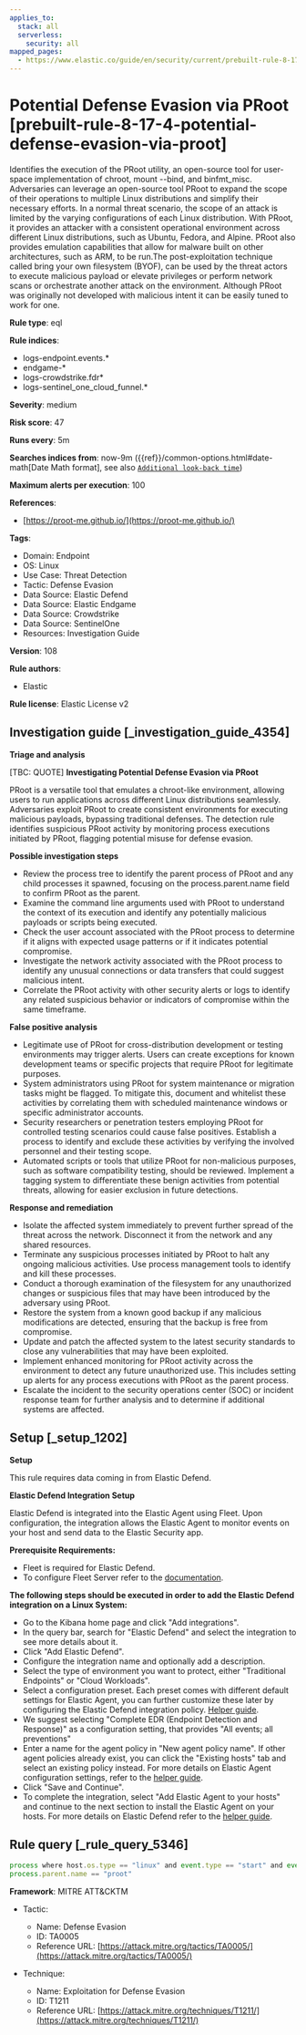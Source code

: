 ```yaml
---
applies_to:
  stack: all
  serverless:
    security: all
mapped_pages:
  - https://www.elastic.co/guide/en/security/current/prebuilt-rule-8-17-4-potential-defense-evasion-via-proot.html
---
```


# Potential Defense Evasion via PRoot [prebuilt-rule-8-17-4-potential-defense-evasion-via-proot]

Identifies the execution of the PRoot utility, an open-source tool for user-space implementation of chroot, mount --bind, and binfmt_misc. Adversaries can leverage an open-source tool PRoot to expand the scope of their operations to multiple Linux distributions and simplify their necessary efforts. In a normal threat scenario, the scope of an attack is limited by the varying configurations of each Linux distribution. With PRoot, it provides an attacker with a consistent operational environment across different Linux distributions, such as Ubuntu, Fedora, and Alpine. PRoot also provides emulation capabilities that allow for malware built on other architectures, such as ARM, to be run.The post-exploitation technique called bring your own filesystem (BYOF), can be used by the threat actors to execute malicious payload or elevate privileges or perform network scans or orchestrate another attack on the environment. Although PRoot was originally not developed with malicious intent it can be easily tuned to work for one.

**Rule type**: eql

**Rule indices**:

* logs-endpoint.events.*
* endgame-*
* logs-crowdstrike.fdr*
* logs-sentinel_one_cloud_funnel.*

**Severity**: medium

**Risk score**: 47

**Runs every**: 5m

**Searches indices from**: now-9m ({{ref}}/common-options.html#date-math[Date Math format], see also [`Additional look-back time`](docs-content://solutions/security/detect-and-alert/create-detection-rule.md#rule-schedule))

**Maximum alerts per execution**: 100

**References**:

* [https://proot-me.github.io/](https://proot-me.github.io/)

**Tags**:

* Domain: Endpoint
* OS: Linux
* Use Case: Threat Detection
* Tactic: Defense Evasion
* Data Source: Elastic Defend
* Data Source: Elastic Endgame
* Data Source: Crowdstrike
* Data Source: SentinelOne
* Resources: Investigation Guide

**Version**: 108

**Rule authors**:

* Elastic

**Rule license**: Elastic License v2

## Investigation guide [_investigation_guide_4354]

**Triage and analysis**

[TBC: QUOTE]
**Investigating Potential Defense Evasion via PRoot**

PRoot is a versatile tool that emulates a chroot-like environment, allowing users to run applications across different Linux distributions seamlessly. Adversaries exploit PRoot to create consistent environments for executing malicious payloads, bypassing traditional defenses. The detection rule identifies suspicious PRoot activity by monitoring process executions initiated by PRoot, flagging potential misuse for defense evasion.

**Possible investigation steps**

* Review the process tree to identify the parent process of PRoot and any child processes it spawned, focusing on the process.parent.name field to confirm PRoot as the parent.
* Examine the command line arguments used with PRoot to understand the context of its execution and identify any potentially malicious payloads or scripts being executed.
* Check the user account associated with the PRoot process to determine if it aligns with expected usage patterns or if it indicates potential compromise.
* Investigate the network activity associated with the PRoot process to identify any unusual connections or data transfers that could suggest malicious intent.
* Correlate the PRoot activity with other security alerts or logs to identify any related suspicious behavior or indicators of compromise within the same timeframe.

**False positive analysis**

* Legitimate use of PRoot for cross-distribution development or testing environments may trigger alerts. Users can create exceptions for known development teams or specific projects that require PRoot for legitimate purposes.
* System administrators using PRoot for system maintenance or migration tasks might be flagged. To mitigate this, document and whitelist these activities by correlating them with scheduled maintenance windows or specific administrator accounts.
* Security researchers or penetration testers employing PRoot for controlled testing scenarios could cause false positives. Establish a process to identify and exclude these activities by verifying the involved personnel and their testing scope.
* Automated scripts or tools that utilize PRoot for non-malicious purposes, such as software compatibility testing, should be reviewed. Implement a tagging system to differentiate these benign activities from potential threats, allowing for easier exclusion in future detections.

**Response and remediation**

* Isolate the affected system immediately to prevent further spread of the threat across the network. Disconnect it from the network and any shared resources.
* Terminate any suspicious processes initiated by PRoot to halt any ongoing malicious activities. Use process management tools to identify and kill these processes.
* Conduct a thorough examination of the filesystem for any unauthorized changes or suspicious files that may have been introduced by the adversary using PRoot.
* Restore the system from a known good backup if any malicious modifications are detected, ensuring that the backup is free from compromise.
* Update and patch the affected system to the latest security standards to close any vulnerabilities that may have been exploited.
* Implement enhanced monitoring for PRoot activity across the environment to detect any future unauthorized use. This includes setting up alerts for any process executions with PRoot as the parent process.
* Escalate the incident to the security operations center (SOC) or incident response team for further analysis and to determine if additional systems are affected.


## Setup [_setup_1202]

**Setup**

This rule requires data coming in from Elastic Defend.

**Elastic Defend Integration Setup**

Elastic Defend is integrated into the Elastic Agent using Fleet. Upon configuration, the integration allows the Elastic Agent to monitor events on your host and send data to the Elastic Security app.

**Prerequisite Requirements:**

* Fleet is required for Elastic Defend.
* To configure Fleet Server refer to the [documentation](docs-content://reference/ingestion-tools/fleet/fleet-server.md).

**The following steps should be executed in order to add the Elastic Defend integration on a Linux System:**

* Go to the Kibana home page and click "Add integrations".
* In the query bar, search for "Elastic Defend" and select the integration to see more details about it.
* Click "Add Elastic Defend".
* Configure the integration name and optionally add a description.
* Select the type of environment you want to protect, either "Traditional Endpoints" or "Cloud Workloads".
* Select a configuration preset. Each preset comes with different default settings for Elastic Agent, you can further customize these later by configuring the Elastic Defend integration policy. [Helper guide](docs-content://solutions/security/configure-elastic-defend/configure-an-integration-policy-for-elastic-defend.md).
* We suggest selecting "Complete EDR (Endpoint Detection and Response)" as a configuration setting, that provides "All events; all preventions"
* Enter a name for the agent policy in "New agent policy name". If other agent policies already exist, you can click the "Existing hosts" tab and select an existing policy instead. For more details on Elastic Agent configuration settings, refer to the [helper guide](docs-content://reference/ingestion-tools/fleet/agent-policy.md).
* Click "Save and Continue".
* To complete the integration, select "Add Elastic Agent to your hosts" and continue to the next section to install the Elastic Agent on your hosts. For more details on Elastic Defend refer to the [helper guide](docs-content://solutions/security/configure-elastic-defend/install-elastic-defend.md).


## Rule query [_rule_query_5346]

```js
process where host.os.type == "linux" and event.type == "start" and event.action in ("exec", "exec_event", "start", "ProcessRollup2") and
process.parent.name == "proot"
```

**Framework**: MITRE ATT&CKTM

* Tactic:

    * Name: Defense Evasion
    * ID: TA0005
    * Reference URL: [https://attack.mitre.org/tactics/TA0005/](https://attack.mitre.org/tactics/TA0005/)

* Technique:

    * Name: Exploitation for Defense Evasion
    * ID: T1211
    * Reference URL: [https://attack.mitre.org/techniques/T1211/](https://attack.mitre.org/techniques/T1211/)



